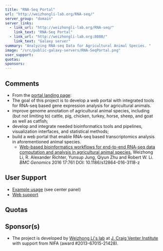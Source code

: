 ```yaml
---
title: "RNA-Seq Portal"
url: "http://weizhongli-lab.org/RNA-seq/"
server_group: "domain"
server_links: 
  - link_url: "http://weizhongli-lab.org/RNA-seq/"
    link_text: "RNA-Seq Portal"
  - link_url: "http://weizhongli-lab.org:8088/"
    link_text: "Galaxy server"
summary: "Analyzing RNA-seq Data for Agricultural Animal Species. "
image: "/src/public-galaxy-servers/RNA-SeqPortal.png"
user_support: 
quotas: 
sponsors: 
---
```


## Comments

* From the [portal landing page](http://weizhongli-lab.org/RNA-seq/):
*   The goal of this project is to develop a web portal with integrated tools for RNA-seq based gene expression analysis for agricultural animals.
  * improve genome annotation of agricultural animal species, including (but not limiting to) cattle, pig, chicken, turkey, horse, sheep, and goat as well as catfish;
  * develop and integrate needed bioinformatics tools and pipelines, visualization interfaces, and statistical methods;
  * build a web portal that enable RNA-seq based transcriptomics analysis in aforementioned animal species.
    * [Web-based bioinformatics workflows for end-to-end RNA-seq data computation and analysis in agricultural animal species](https://bmcgenomics.biomedcentral.com/articles/10.1186/s12864-016-3118-z), Weizhong Li, R. Alexander Richter, Yunsup Jung, Qiyun Zhu and Robert W. Li. *BMC Genomics* 2016 17:761 DOI: 10.1186/s12864-016-3118-z

## User Support

* [Example usage](http://weizhongli-lab.org:8088/) (see center panel)
* [Web support](http://weizhongli-lab.org/RNA-seq/contact/)

## Quotas


## Sponsor(s)

* The project is developed by [Weizhong Li's lab](http://weizhongli-lab.org/) at [J. Craig Venter Institute](http://jcvi.org/) with support from NIFA (award #2013-67015-21428).
